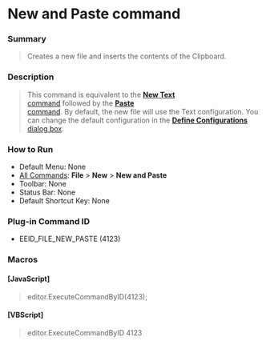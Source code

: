 # New and Paste command

### Summary

> Creates a new file and inserts the contents of the Clipboard.

### Description

> This command is equivalent to the [**New Text** \
> command](file_new) followed by the [**Paste** \
> command](../edit/edit_paste). By default, the new file will use the Text configuration. You can change the default configuration in the
> [**Define Configurations** dialog box](../../dlg/configurations/index).

### How to Run

- Default Menu: None
- [All Commands](../tools/all_commands): **File** \> **New** \> **New and Paste**
- Toolbar: None
- Status Bar: None
- Default Shortcut Key: None

### Plug-in Command ID

- EEID\_FILE\_NEW\_PASTE (4123)

### Macros

#### \[JavaScript\]

> editor.ExecuteCommandByID(4123);

#### \[VBScript\]

> editor.ExecuteCommandByID 4123